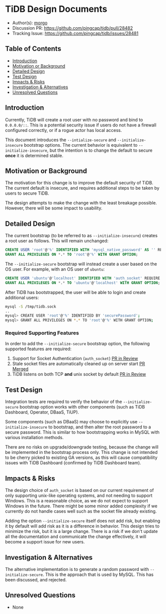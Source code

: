 # TiDB Design Documents

- Author(s): [morgo](http://github.com/morgo)
- Discussion PR: https://github.com/pingcap/tidb/pull/28482
- Tracking Issue: https://github.com/pingcap/tidb/issues/28481

## Table of Contents

* [Introduction](#introduction)
* [Motivation or Background](#motivation-or-background)
* [Detailed Design](#detailed-design)
* [Test Design](#test-design)
* [Impacts & Risks](#impacts--risks)
* [Investigation & Alternatives](#investigation--alternatives)
* [Unresolved Questions](#unresolved-questions)

## Introduction

Currently, TiDB will create a root user with no password and bind to `0.0.0.0/::`. This is a potential security issue if users do not have a firewall configured correctly, or if a rogue actor has local access.

This document introduces the `--intialize-secure` and `--initialize-insecure` bootstrap options. The current behavior is equivalent to `--initialize-insecure`, but the intention is to change the default to secure **once** it is determined stable.

## Motivation or Background

The motivation for this change is to improve the default security of TiDB. The current default is insecure, and requires additional steps to be taken by users to secure TiDB.

The design attempts to make the change with the least breakage possible. However, there will be some impact to usability.

## Detailed Design

The current bootstrap (to be referred to as `--initialize-insecure`) creates a root user as follows. This will remain unchanged:

```sql
CREATE USER 'root'@'%' IDENTIFIED WITH 'mysql_native_password' AS '' REQUIRE NONE PASSWORD EXPIRE DEFAULT ACCOUNT UNLOCK;
GRANT ALL PRIVILEGES ON *.* TO 'root'@'%' WITH GRANT OPTION;
```

The `--initialize-secure` bootstrap will instead create a user based on the OS user. For example, with an OS user of `ubuntu`:

```sql
CREATE USER 'ubuntu'@'localhost' IDENTIFIED WITH 'auth_socket' REQUIRE NONE PASSWORD EXPIRE DEFAULT ACCOUNT UNLOCK;
GRANT ALL PRIVILEGES ON *.* TO 'ubuntu'@'localhost' WITH GRANT OPTION;
```

After TiDB has bootstrapped, the user will be able to login and create additional users:

```bash
mysql -S /tmp/tidb.sock
..
mysql> CREATE USER 'root'@'%' IDENTIFIED BY 'securePassword';
mysql> GRANT ALL PRIVILEGES ON *.* TO 'root'@'%' WITH GRANT OPTION;
```

### Required Supporting Features

In order to add the `--initialize-secure` bootstrap option, the following supported features are required:

1. Support for Socket Authentication (`auth_socket`) [PR in Review](https://github.com/pingcap/tidb/pull/27561)
2. Stale socket files are automatically cleaned up on server start [PR Merged](https://github.com/pingcap/tidb/pull/27886)
3. TiDB listens on both TCP **and** unix socket by default [PR in Review](https://github.com/pingcap/tidb/pull/28486)

## Test Design

Integration tests are required to verify the behavior of the `--initialize-secure` bootstrap option works with other components (such as TiDB Dashboard, Operator, DBaaS, TiUP).

Some components (such as DBaaS) may choose to explicitly use `--initialize-insecure` to bootstrap, and then alter the root password to a secure password. This is similar to how bootstrapping works in MySQL with various installation methods.

There are no risks on upgrade/downgrade testing, because the change will be implemented in the bootstrap process only. This change is not intended to be cherry picked to existing GA versions, as this will cause compatibility issues with TiDB Dashboard (confirmed by TiDB Dashboard team).

## Impacts & Risks

The design choice of `auth_socket` is based on our current requirement of only supporting unix-like operating systems, and not needing to support Windows. This is a reasonable choice, as we do not expect to support Windows in the future. There might be some minor added complexity if we currently do not handle cases well such as the socket file already existing.

Adding the option `--initialize-secure` itself does not add risk, but enabling it by default will add risk as it is a difference in behavior. This design tries to minimize the risk, but it is a large change. There is a risk if we don't update all the documentation and communicate the change effectively, it will become a support issue for new users.

## Investigation & Alternatives

The alternative implementation is to generate a random password with `--initialize-secure`. This is the approach that is used by MySQL. This has been discussed, and rejected.

## Unresolved Questions

- None
